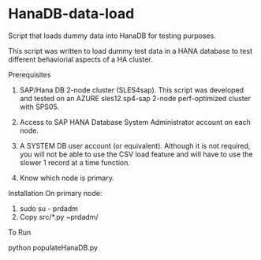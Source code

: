 # HanaDB-data-load
Script that loads dummy data into HanaDB for testing purposes.

This script was written to load dummy test data in a HANA database to
test different behaviorial aspects of a HA cluster.

Prerequisites
1) SAP/Hana DB 2-node cluster (SLES4sap).  This script was developed and tested on 
   an AZURE sles12.sp4-sap 2-node perf-optimized cluster with SPS05.

2) Access to SAP HANA Database System Administrator account on each node.
3) A SYSTEM DB user account (or equivalent). Although it is not required, you will not be able to use the CSV load feature and will have to use the slower 1 record at a time function.
4) Know which node is primary.

Installation
On primary node:
1) sudo su - prdadm    
2) Copy src/*.py ~prdadm/

To Run

python populateHanaDB.py

